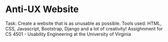 # Anti-UX Website  
Task: Create a website that is as unusable as possible.
Tools used: HTML, CSS, Javascript, Bootstrap, Django and a lot of creativity!
Assighnment for CS 4501 - Usability Engineering at the University of Virginia
